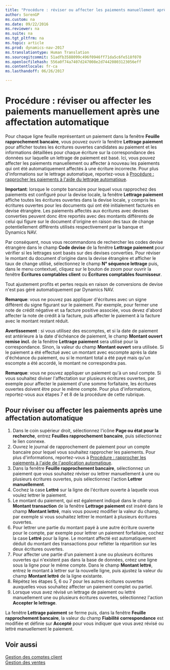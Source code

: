 ```yaml
---
title: "Procédure : réviser ou affecter les paiements manuellement après une affectation automatique"
author: SorenGP
ms.custom: na
ms.date: 09/22/2016
ms.reviewer: na
ms.suite: na
ms.tgt_pltfrm: na
ms.topic: article
ms.prod: dynamics-nav-2017
ms.translationtype: Human Translation
ms.sourcegitcommit: 51adfb3588099c496f0946ff71da5c6fe518f070
ms.openlocfilehash: 556a0f74a7407d247008e2d74420803123056eff
ms.contentlocale: fr-ca
ms.lasthandoff: 06/26/2017

---
```


# <a name="how-to-review-or-apply-payments-manually-after-automatic-application"></a>Procédure : réviser ou affecter les paiements manuellement après une affectation automatique
Pour chaque ligne feuille représentant un paiement dans la fenêtre **Feuille rapprochement bancaire**, vous pouvez ouvrir la fenêtre **Lettrage paiement** pour afficher toutes les écritures ouvertes candidates au paiement et les informations détaillées pour chaque écriture sur la correspondance des données sur laquelle un lettrage de paiement est basé. Ici, vous pouvez affecter les paiements manuellement ou affecter à nouveau les paiements qui ont été automatiquement affectés à une écriture incorrecte. Pour plus d'informations sur le lettrage automatique, reportez-vous à [Procédure : rapprocher les paiements à l'aide du lettrage automatique](receivables-how-reconcile-payments-auto-application.md).

**Important**: lorsque le compte bancaire pour lequel vous rapprochez des paiements est configuré pour la devise locale, la fenêtre **Lettrage paiement** affiche toutes les écritures ouvertes dans la devise locale, y compris les écritures ouvertes pour les documents qui ont été initialement facturés en devise étrangère. Les paiements affectés aux écritures avec devises converties peuvent donc être reportés avec des montants différents de celui qui figure sur le document d'origine en raison des taux de change potentiellement différents utilisés respectivement par la banque et Dynamics NAV.

Par conséquent, nous vous recommandons de rechercher les codes devise étrangère dans le champ **Code devise** de la fenêtre **Lettrage paiement** pour vérifier si les lettrages sont basés sur des devises converties. Pour réviser le montant du document d'origine dans la devise étrangère et afficher le taux de change utilisé, sélectionnez le champ **N° séquence lettrage** puis, dans le menu contextuel, cliquez sur le bouton de zoom pour ouvrir la fenêtre **Écritures comptables client** ou **Écritures comptables fournisseur**.

Tout ajustement profits et pertes requis en raison de conversions de devise n'est pas géré automatiquement par Dynamics NAV.

**Remarque**: vous ne pouvez pas appliquer d'écritures avec un signe différent du signe figurant sur le paiement. Par exemple, pour fermer une note de crédit négative et sa facture positive associée, vous devez d'abord affecter la note de crédit à la facture, puis affecter le paiement à la facture avec le montant restant réduit.

**Avertissement** : si vous utilisez des escomptes, et si la date de paiement est antérieure à la date d'échéance de paiement, le champ **Montant ouvert remise incl.** de la fenêtre **Lettrage paiement** sera utilisé pour la correspondance. Sinon, la valeur du champ **Montant ouvert** sera utilisée. Si le paiement a été effectué avec un montant avec escompte après la date d'échéance du paiement, ou si le montant total a été payé mais qu'un escompte a été accordé, le montant ne correspondra pas.

**Remarque**: vous ne pouvez appliquer un paiement qu'à un seul compte. Si vous souhaitez diviser l'affectation sur plusieurs écritures ouvertes, par exemple pour affecter le paiement d'une somme forfaitaire, les écritures ouvertes doivent être pour le même compte. Pour plus d'informations, reportez-vous aux étapes 7 et 8 de la procédure de cette rubrique.

## <a name="to-review-or-apply-payments-after-automatic-application"></a>Pour réviser ou affecter les paiements après une affectation automatique
1. Dans le coin supérieur droit, sélectionnez l'icône **Page ou état pour la recherche**, entrez **Feuilles rapprochement bancaire**, puis sélectionnez le lien connexe.
2. Ouvrez le journal de rapprochement de paiement pour un compte bancaire pour lequel vous souhaitez rapprocher les paiements. Pour plus d'informations, reportez-vous à [Procédure : rapprocher les paiements à l'aide de l'application automatique](receivables-how-reconcile-payments-auto-application.md).
3. Dans la fenêtre **Feuille rapprochement bancaire**, sélectionnez un paiement que vous souhaitez réviser ou lettrer manuellement à une ou plusieurs écritures ouvertes, puis sélectionnez l'action **Lettrer manuellement**.
4. Cochez la case **Lettré** sur la ligne de l'écriture ouverte à laquelle vous voulez lettrer le paiement.
5. Le montant du paiement, qui est également indiqué dans le champ **Montant transaction** de la fenêtre **Lettrage paiement** est inséré dans le champ **Montant lettré**, mais vous pouvez modifier la valeur du champ, par exemple si vous souhaitez lettrer le montant à plusieurs écritures ouvertes.
6. Pour lettrer une partie du montant payé à une autre écriture ouverte pour le compte, par exemple pour lettrer un paiement forfaitaire, cochez la case **Lettré** pour la ligne. Le montant affecté est automatiquement déduit du montant des transactions pour refléter la répartition sur les deux écritures ouvertes.
7. Pour affecter une partie d'un paiement à une ou plusieurs écritures ouvertes qui n'existent pas dans la base de données, créez une ligne sous la ligne pour le même compte. Dans le champ **Montant lettré**, entrez le montant à lettrer sur la nouvelle ligne, puis ajustez la valeur du champ **Montant lettré** de la ligne existante.
8. Répétez les étapes 5, 6 ou 7 pour les autres écritures ouvertes auxquelles vous souhaitez affecter un paiement complet ou partiel.
9. Lorsque vous avez révisé un lettrage de paiement ou lettré manuellement une ou plusieurs écritures ouvertes, sélectionnez l'action **Accepter le lettrage**.

La fenêtre **Lettrage paiement** se ferme puis, dans la fenêtre **Feuille rapprochement bancaire**, la valeur du champ **Fiabilité correspondance** est modifiée et définie sur **Accepté** pour vous indiquer que vous avez révisé ou lettré manuellement le paiement.

## <a name="see-also"></a>Voir aussi
[Gestion des comptes client](receivables-manage-receivables.md)  
[Gestion des ventes](sales-manage-sales.md)

